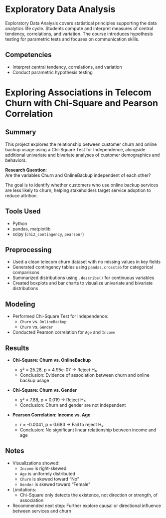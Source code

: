 # Exploratory Data Analysis

Exploratory Data Analysis covers statistical principles supporting the data analytics life cycle. Students compute and interpret measures of central tendency, correlations, and variation. The course introduces hypothesis testing for parametric tests and focuses on communication skills.

## Competencies
- Interpret central tendency, correlations, and variation
- Conduct parametric hypothesis testing

# Exploring Associations in Telecom Churn with Chi-Square and Pearson Correlation

## Summary

This project explores the relationship between customer churn and online backup usage using a Chi-Square Test for Independence, alongside additional univariate and bivariate analyses of customer demographics and behaviors.

**Research Question**:  
Are the variables Churn and OnlineBackup independent of each other?

The goal is to identify whether customers who use online backup services are less likely to churn, helping stakeholders target service adoption to reduce attrition.

## Tools Used

- Python
- pandas, matplotlib
- scipy (`chi2_contingency`, `pearsonr`)

## Preprocessing

- Used a clean telecom churn dataset with no missing values in key fields
- Generated contingency tables using `pandas.crosstab` for categorical comparisons
- Summarized distributions using `.describe()` for continuous variables
- Created boxplots and bar charts to visualize univariate and bivariate distributions

## Modeling

- Performed Chi-Square Test for Independence:
  - `Churn` vs. `OnlineBackup`  
  - `Churn` vs. `Gender`
- Conducted Pearson correlation for `Age` and `Income`

## Results

- **Chi-Square: Churn vs. OnlineBackup**
  - χ² = 25.28, p = 4.95e-07 → Reject H₀
  - Conclusion: Evidence of association between churn and online backup usage

- **Chi-Square: Churn vs. Gender**
  - χ² = 7.88, p = 0.019 → Reject H₀
  - Conclusion: Churn and gender are not independent

- **Pearson Correlation: Income vs. Age**
  - r = -0.0041, p = 0.683 → Fail to reject H₀
  - Conclusion: No significant linear relationship between income and age

## Notes

- Visualizations showed:
  - `Income` is right-skewed
  - `Age` is uniformly distributed
  - `Churn` is skewed toward “No”
  - `Gender` is skewed toward “Female”
- Limitations:
  - Chi-Square only detects the existence, not direction or strength, of association
- Recommended next step: Further explore causal or directional influence between services and churn
